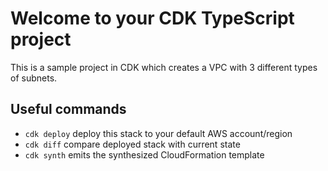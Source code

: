 # Welcome to your CDK TypeScript project

This is a sample project in CDK which creates a VPC with 3 different types of subnets.

## Useful commands
* `cdk deploy`      deploy this stack to your default AWS account/region
* `cdk diff`        compare deployed stack with current state
* `cdk synth`       emits the synthesized CloudFormation template
